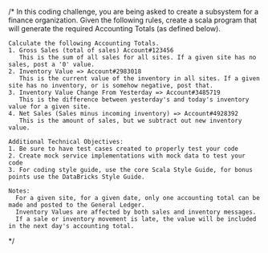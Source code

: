 /*
    In this coding challenge, you are being asked to create a subsystem for a finance organization.
    Given the following rules, create a scala program that will generate the required Accounting Totals (as defined below).

    Calculate the following Accounting Totals.
    1. Gross Sales (total of sales) Account#123456
       This is the sum of all sales for all sites. If a given site has no sales, post a '0' value.
    2. Inventory Value => Account#2983018
       This is the current value of the inventory in all sites. If a given site has no inventory, or is somehow negative, post that.
    3. Inventory Value Change From Yesterday => Account#3485719
       This is the difference between yesterday's and today's inventory value for a given site.
    4. Net Sales (Sales minus incoming inventory) => Account#4928392
       This is the amount of sales, but we subtract out new inventory value.

    Additional Technical Objectives:
    1. Be sure to have test cases created to properly test your code
    2. Create mock service implementations with mock data to test your code
    3. For coding style guide, use the core Scala Style Guide, for bonus points use the DataBricks Style Guide.

    Notes:
      For a given site, for a given date, only one accounting total can be made and posted to the General Ledger.
      Inventory Values are affected by both sales and inventory messages.
      If a sale or inventory movement is late, the value will be included in the next day's accounting total.
  */
